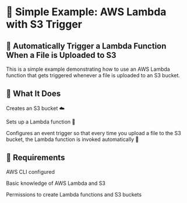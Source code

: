 # 🚀 Simple Example: AWS Lambda with S3 Trigger
## 📂 Automatically Trigger a Lambda Function When a File is Uploaded to S3
This is a simple example demonstrating how to use an AWS Lambda function that gets triggered whenever a file is uploaded to an S3 bucket.

## 🔧 What It Does
Creates an S3 bucket ☁️

Sets up a Lambda function 🧠

Configures an event trigger so that every time you upload a file to the S3 bucket, the Lambda function is invoked automatically 🔁

## 📌 Requirements
AWS CLI configured

Basic knowledge of AWS Lambda and S3

Permissions to create Lambda functions and S3 buckets
